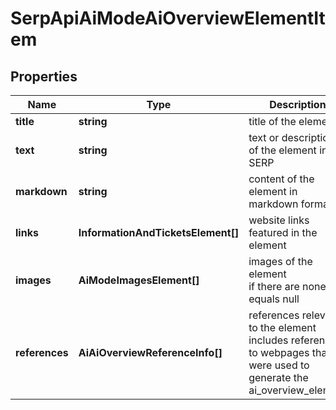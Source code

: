 # SerpApiAiModeAiOverviewElementItem

## Properties

| Name | Type | Description | Notes |
|------------ | ------------- | ------------- | -------------|
**title** | **string** | title of the element |[optional]|
**text** | **string** | text or description of the element in SERP |[optional]|
**markdown** | **string** | content of the element in markdown format |[optional]|
**links** | **InformationAndTicketsElement[]** | website links featured in the element |[optional]|
**images** | **AiModeImagesElement[]** | images of the element<br>if there are none, equals null |[optional]|
**references** | **AiAiOverviewReferenceInfo[]** | references relevant to the element<br>includes references to webpages that were used to generate the ai_overview_element |[optional]|